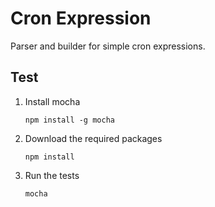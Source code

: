Cron Expression
===============

Parser and builder for simple cron expressions.


Test
----

1. Install mocha

       npm install -g mocha

2. Download the required packages

       npm install

3. Run the tests

       mocha